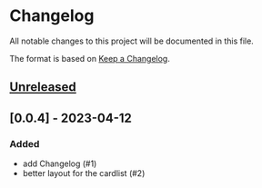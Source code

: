 # Changelog

All notable changes to this project will be documented in this file.

The format is based on [Keep a Changelog](https://keepachangelog.com/en/1.0.0/).

## [Unreleased]

## [0.0.4] - 2023-04-12

### Added

- add Changelog (#1)
- better layout for the cardlist (#2)

[unreleased]: https://github.com/Julian-B90/tachometer/compare/v0.0.4...HEAD